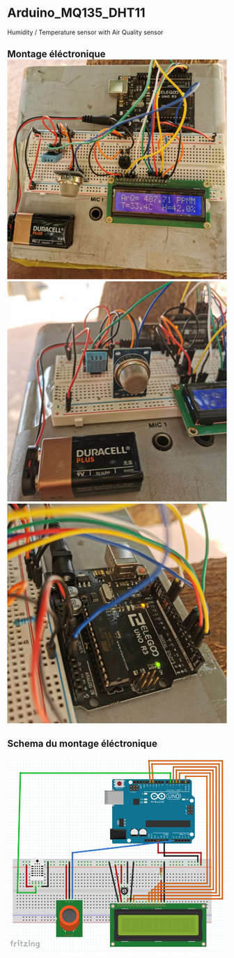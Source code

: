 # Arduino_MQ135_DHT11
Humidity / Temperature sensor with Air Quality sensor
<h2>Montage éléctronique</2>
<img src="images/image3.jpeg" width = "700">
<img src="images/image2.jpeg" width = "700">
<img src="images/image1.jpeg" width = "700">
<h2>Schema du montage éléctronique</h2>
<img src="/schema_MQ135_DHT11.png" width = "700">
